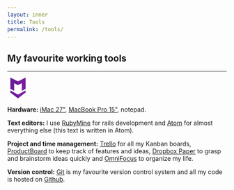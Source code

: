```yaml
---
layout: inner
title: Tools
permalink: /tools/
---
```

## My favourite working tools
---

![table photo](https://github.com/adam-p/markdown-here/raw/master/src/common/images/icon48.png "Logo Title Text 1")

**Hardware:** [iMac 27"](http://apple.de), [MacBook Pro 15"](http://), notepad.

**Text editors:** I use [RubyMine]() for rails development and [Atom]() for almost everything else (this text is written in Atom).

**Project and time management:** [Trello]() for all my Kanban boards, [ProductBoard]() to keep track of features and ideas, [Dropbox Paper]() to grasp and brainstorm ideas quickly and [OmniFocus]() to organize my life.

**Version control:** [Git]() is my favourite version control system and all my code is hosted on [Github]().
